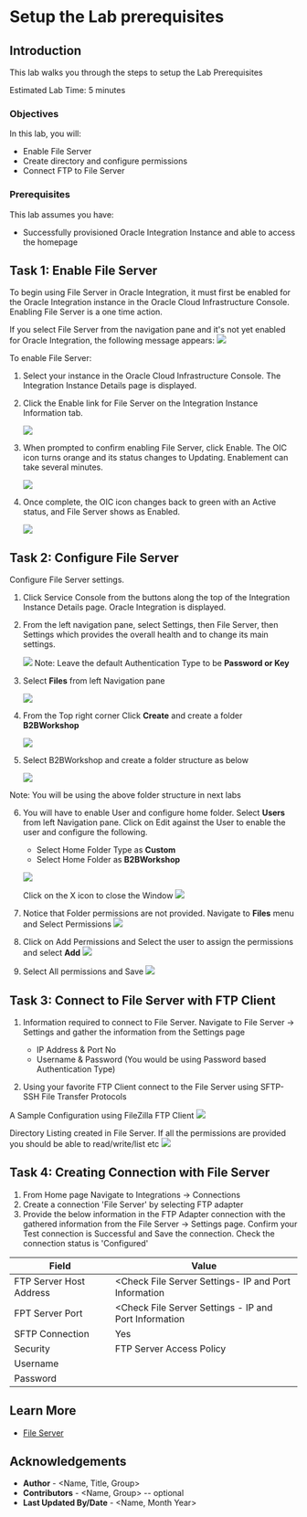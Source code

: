# Setup the Lab prerequisites

## Introduction

This lab walks you through the steps to setup the Lab Prerequisites

Estimated Lab Time: 5 minutes

### Objectives

In this lab, you will:
* Enable File Server
* Create directory and configure permissions
* Connect FTP to File Server

### Prerequisites

This lab assumes you have:

* Successfully provisioned Oracle Integration Instance and able to access the homepage

## Task 1: Enable File Server

To begin using File Server in Oracle Integration, it must first be enabled for the Oracle Integration instance in the Oracle Cloud Infrastructure Console. Enabling File Server is a one time action.

If you select File Server from the navigation pane and it's not yet enabled for Oracle Integration, the following message appears:
	![](images/file_server_enablement0.png)

To enable File Server:

1.	Select your instance in the Oracle Cloud Infrastructure Console.
		The Integration Instance Details page is displayed.
2.	Click the Enable link for File Server on the Integration Instance Information tab.

	![](images/file_server_enablement1a.png)

3.	When prompted to confirm enabling File Server, click Enable. The OIC icon turns orange and its status changes to Updating. Enablement can take several minutes.

	![](images/file_server_enablement2.png)

4.	Once complete, the OIC icon changes back to green with an Active status, and File Server shows as Enabled.

	![](images/file_server_enablement3.png)

## Task 2: Configure File Server
Configure File Server settings.

1.	Click Service Console from the buttons along the top of the Integration Instance Details page.
Oracle Integration is displayed.

2.	From the left navigation pane, select Settings, then File Server, then Settings which provides the overall health and to change its main settings.

	![](images/file_server_settings.png)
Note: Leave the default Authentication Type to be **Password or Key**

3.	Select **Files** from left Navigation pane

	![](images/file_server_files1.png)

4. From the Top right corner Click **Create** and create a folder **B2BWorkshop**

	![](images/file_server_files2.png)
5.	Select B2BWorkshop and create a folder structure as below

	![](images/file_server_files3.png)

Note: You will be using the above folder structure in next labs

6.	You will have to enable User and configure home folder. Select **Users** from left Navigation pane. Click on Edit against the User to enable the user and configure the following.

	*	Select Home Folder Type as **Custom**
	* Select Home Folder as **B2BWorkshop**

	![](images/user-permissions2.png)

	Click on the X icon to close the Window
	![](images/user-permissions3.png)

7. Notice that Folder permissions are not provided. Navigate to **Files** menu and Select Permissions
	![](images/user-permissions4.png)

8. Click on Add Permissions and Select the user to assign the permissions and select **Add**
	![](images/user-permissions5.png)

9.	Select All permissions and Save
	![](images/user-permissions6.png)

## Task 3: Connect to File Server with FTP Client

1.	Information required to connect to File Server. Navigate to File Server -> Settings and gather the information from the Settings page
	* IP Address & Port No
	* Username & Password (You would be using Password based Authentication Type)

2. Using your favorite FTP Client connect to the File Server using SFTP- SSH File Transfer Protocols

A Sample Configuration using FileZilla FTP Client
	![](images/user-permissions7.png)

Directory Listing created in File Server. If all the permissions are provided you should be able to read/write/list etc
	![](images/user-permissions8.png)

## Task 4: Creating Connection with File Server
1.	From Home page Navigate to Integrations -> Connections
2.	Create a connection 'File Server' by selecting FTP adapter
3.	Provide the below information in the FTP Adapter connection with the gathered information from the File Server -> Settings page. Confirm your Test connection is Successful and Save the connection. Check the connection status is 'Configured'

| Field                   | Value                                                 |
|-------------------------|-------------------------------------------------------|
| FTP Server Host Address | <Check File Server Settings- IP and Port Information  |
| FPT Server Port         | <Check File Server Settings - IP and Port Information |
| SFTP Connection         | Yes                                                   |
| Security                | FTP Server Access Policy                              |
| Username                | <OIC Username>                                        |
| Password                | <OIC Password>                                        |


## Learn More

* [File Server](https://docs.oracle.com/en/cloud/paas/integration-cloud/file-server/file-server-overview.html)

## Acknowledgements
* **Author** - <Name, Title, Group>
* **Contributors** -  <Name, Group> -- optional
* **Last Updated By/Date** - <Name, Month Year>
